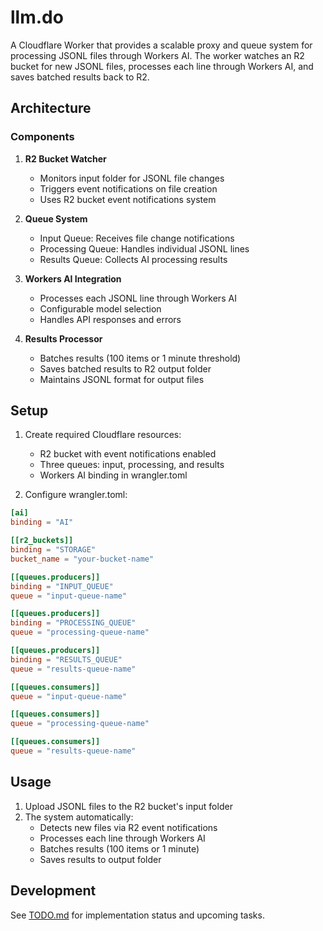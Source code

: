 # llm.do

A Cloudflare Worker that provides a scalable proxy and queue system for processing JSONL files through Workers AI. The worker watches an R2 bucket for new JSONL files, processes each line through Workers AI, and saves batched results back to R2.

## Architecture

### Components

1. **R2 Bucket Watcher**
   - Monitors input folder for JSONL file changes
   - Triggers event notifications on file creation
   - Uses R2 bucket event notifications system

2. **Queue System**
   - Input Queue: Receives file change notifications
   - Processing Queue: Handles individual JSONL lines
   - Results Queue: Collects AI processing results

3. **Workers AI Integration**
   - Processes each JSONL line through Workers AI
   - Configurable model selection
   - Handles API responses and errors

4. **Results Processor**
   - Batches results (100 items or 1 minute threshold)
   - Saves batched results to R2 output folder
   - Maintains JSONL format for output files

## Setup

1. Create required Cloudflare resources:
   - R2 bucket with event notifications enabled
   - Three queues: input, processing, and results
   - Workers AI binding in wrangler.toml

2. Configure wrangler.toml:
```toml
[ai]
binding = "AI"

[[r2_buckets]]
binding = "STORAGE"
bucket_name = "your-bucket-name"

[[queues.producers]]
binding = "INPUT_QUEUE"
queue = "input-queue-name"

[[queues.producers]]
binding = "PROCESSING_QUEUE"
queue = "processing-queue-name"

[[queues.producers]]
binding = "RESULTS_QUEUE"
queue = "results-queue-name"

[[queues.consumers]]
queue = "input-queue-name"

[[queues.consumers]]
queue = "processing-queue-name"

[[queues.consumers]]
queue = "results-queue-name"
```

## Usage

1. Upload JSONL files to the R2 bucket's input folder
2. The system automatically:
   - Detects new files via R2 event notifications
   - Processes each line through Workers AI
   - Batches results (100 items or 1 minute)
   - Saves results to output folder

## Development

See [TODO.md](./TODO.md) for implementation status and upcoming tasks.
